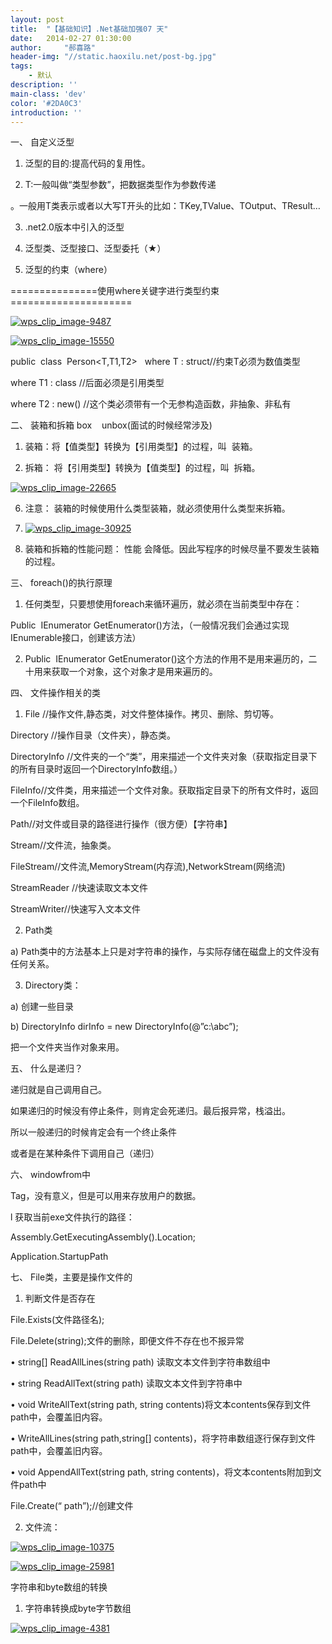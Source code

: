 ```yaml
---
layout: post
title:  "【基础知识】.Net基础加强07 天"
date:   2014-02-27 01:30:00
author:     "郝喜路"
header-img: "//static.haoxilu.net/post-bg.jpg"
tags:
    - 默认
description: ''
main-class: 'dev'
color: '#2DA0C3'
introduction: ''
---
```

一、 自定义泛型

1. 泛型的目的:提高代码的复用性。

2. T:一般叫做“类型参数”，把数据类型作为参数传递

。一般用T类表示或者以大写T开头的比如：TKey,TValue、TOutput、TResult…

3. .net2.0版本中引入的泛型

4. 泛型类、泛型接口、泛型委托（★）

5. 泛型的约束（where）

===============使用where关键字进行类型约束=====================

[![wps_clip_image-9487](http://images.cnitblog.com/blog/578906/201402/270929217872284.png "wps\_clip\_image-9487")](http://images.cnitblog.com/blog/578906/201402/270929214024698.png)

[![wps_clip_image-15550](http://images.cnitblog.com/blog/578906/201402/270929237312843.png "wps\_clip\_image-15550")](http://images.cnitblog.com/blog/578906/201402/270929229301498.png)

public&nbsp; class&nbsp; Person\<T,T1,T2\>&nbsp;&nbsp; where T : struct//约束T必须为数值类型

where T1 : class //后面必须是引用类型

where T2 : new() //这个类必须带有一个无参构造函数，非抽象、非私有

二、 装箱和拆箱 box&nbsp;&nbsp;&nbsp; unbox(面试的时候经常涉及)

1. 装箱：将【值类型】转换为【引用类型】的过程，叫&nbsp; 装箱。

2. 拆箱： 将【引用类型】转换为【值类型】的过程，叫&nbsp; 拆箱。

[![wps_clip_image-22665](http://images.cnitblog.com/blog/578906/201402/270929248135571.png "wps\_clip\_image-22665")](http://images.cnitblog.com/blog/578906/201402/270929242764943.png)

6. 注意： 装箱的时候使用什么类型装箱，就必须使用什么类型来拆箱。

7. [![wps_clip_image-30925](http://images.cnitblog.com/blog/578906/201402/270929263598544.png "wps\_clip\_image-30925")](http://images.cnitblog.com/blog/578906/201402/270929256203687.png)

8. 装箱和拆箱的性能问题： 性能 会降低。因此写程序的时候尽量不要发生装箱的过程。

三、 foreach()的执行原理

1. 任何类型，只要想使用foreach来循环遍历，就必须在当前类型中存在：

Public&nbsp; IEnumerator GetEnumerator()方法，（一般情况我们会通过实现IEnumerable接口，创建该方法）

2. Public&nbsp; IEnumerator GetEnumerator()这个方法的作用不是用来遍历的，二十用来获取一个对象，这个对象才是用来遍历的。

四、 文件操作相关的类

1. File //操作文件,静态类，对文件整体操作。拷贝、删除、剪切等。

Directory //操作目录（文件夹），静态类。

DirectoryInfo //文件夹的一个“类”，用来描述一个文件夹对象（获取指定目录下的所有目录时返回一个DirectoryInfo数组。）

FileInfo//文件类，用来描述一个文件对象。获取指定目录下的所有文件时，返回一个FileInfo数组。

Path//对文件或目录的路径进行操作（很方便）【字符串】

Stream//文件流，抽象类。

FileStream//文件流,MemoryStream(内存流),NetworkStream(网络流)

StreamReader //快速读取文本文件

StreamWriter//快速写入文本文件

2. Path类

a) Path类中的方法基本上只是对字符串的操作，与实际存储在磁盘上的文件没有任何关系。

3. Directory类：

a) 创建一些目录

b) DirectoryInfo dirInfo = new DirectoryInfo(@”c:\abc”);

把一个文件夹当作对象来用。

五、 什么是递归？

递归就是自己调用自己。

如果递归的时候没有停止条件，则肯定会死递归。最后报异常，栈溢出。

所以一般递归的时候肯定会有一个终止条件

或者是在某种条件下调用自己（递归）

六、 windowfrom中

Tag，没有意义，但是可以用来存放用户的数据。

l 获取当前exe文件执行的路径：

Assembly.GetExecutingAssembly().Location;

Application.StartupPath

七、 File类，主要是操作文件的

1. 判断文件是否存在

File.Exists(文件路径名);

File.Delete(string);文件的删除，即便文件不存在也不报异常

• string[] ReadAllLines(string path) 读取文本文件到字符串数组中

• string ReadAllText(string path) 读取文本文件到字符串中

• void WriteAllText(string path, string contents)将文本contents保存到文件path中，会覆盖旧内容。

• WriteAllLines(string path,string[] contents)，将字符串数组逐行保存到文件path中，会覆盖旧内容。

• void AppendAllText(string path, string contents)，将文本contents附加到文件path中

File.Create(“ path”);//创建文件

2. 文件流：

[![wps_clip_image-10375](http://images.cnitblog.com/blog/578906/201402/270929275946787.png "wps\_clip\_image-10375")](http://images.cnitblog.com/blog/578906/201402/270929268375158.png)

[![wps_clip_image-25981](http://images.cnitblog.com/blog/578906/201402/270929284568917.png "wps\_clip\_image-25981")](http://images.cnitblog.com/blog/578906/201402/270929281253117.png)

字符串和byte数组的转换

1. 字符串转换成byte字节数组

[![wps_clip_image-4381](http://images.cnitblog.com/blog/578906/201402/270929292879574.png "wps\_clip\_image-4381")](http://images.cnitblog.com/blog/578906/201402/270929288881517.png)


